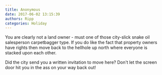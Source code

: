 ```yaml
---
title: Anonymous
date: 2017-06-02 13:15:39
authors: Ripp
categories: Holiday
---
```


 You are clearly not a land owner - must one of those city-slick snake oil salesperson carpetbagger type. If you do like the fact that property owners have rights then move back to the hellhole up north where everyone is stacked upon each other. 

Did the city send you a written invitation to move here? Don't let the screen door hit you in the ass on your way back out!